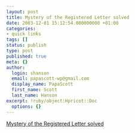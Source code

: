 ```yaml
---
layout: post
title: Mystery of the Registered Letter solved
date: 2003-12-01 15:12:54.000000000 +01:00
categories:
- quick links
tags: []
status: publish
type: post
published: true
meta: {}
author:
  login: shanson
  email: papascott-wp@gmail.com
  display_name: PapaScott
  first_name: Scott
  last_name: Hanson
excerpt: !ruby/object:Hpricot::Doc
  options: {}
---
```

<p><a title="Mama's company car was recalled by BMW" href="http://www.papascott.de/2003/11/29/2726.php">Mystery of the Registered Letter solved</a></p>
